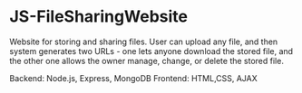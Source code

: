 # JS-FileSharingWebsite

Website for storing and sharing files.
User can upload any file, and then system generates two URLs - one lets anyone download the stored file, and the other one allows the owner manage, change, or delete the stored file.

Backend: Node.js, Express, MongoDB
Frontend: HTML,CSS, AJAX
